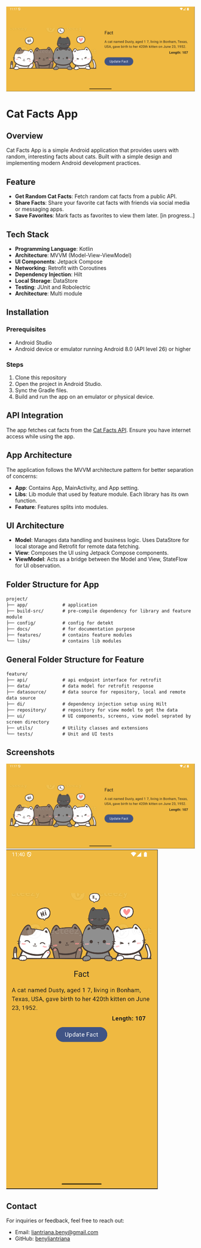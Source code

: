 ![Cat Facts App](docs/banner-landscape.png "Cat Facts App")

# Cat Facts App

## Overview
Cat Facts App is a simple Android application that provides users with random, interesting facts about cats. Built with a simple design and implementing modern Android development practices.

## Feature
- **Get Random Cat Facts**: Fetch random cat facts from a public API.
- **Share Facts**: Share your favorite cat facts with friends via social media or messaging apps.
- **Save Favorites**: Mark facts as favorites to view them later. [in progress..]

## Tech Stack
- **Programming Language**: Kotlin
- **Architecture**: MVVM (Model-View-ViewModel)
- **UI Components**: Jetpack Compose
- **Networking**: Retrofit with Coroutines
- **Dependency Injection**: Hilt
- **Local Storage**: DataStore
- **Testing**: JUnit and Robolectric
- **Architecture**: Multi module

## Installation
### Prerequisites
- Android Studio
- Android device or emulator running Android 8.0 (API level 26) or higher

### Steps
1. Clone this repository
2. Open the project in Android Studio.
3. Sync the Gradle files.
4. Build and run the app on an emulator or physical device.

## API Integration
The app fetches cat facts from the [Cat Facts API](https://catfact.ninja/). Ensure you have internet access while using the app.

## App Architecture
The application follows the MVVM architecture pattern for better separation of concerns:
- **App**: Contains App, MainActivity, and App setting.
- **Libs**: Lib module that used by feature module. Each library has its own function.
- **Feature**: Features splits into modules.

## UI Architecture
- **Model**: Manages data handling and business logic. Uses DataStore for local storage and Retrofit for remote data fetching.
- **View**: Composes the UI using Jetpack Compose components.
- **ViewModel**: Acts as a bridge between the Model and View, StateFlow for UI observation.

## Folder Structure for App
```
project/
├── app/             # application
├── build-src/       # pre-compile dependency for library and feature module
├── config/          # config for detekt
├── docs/            # for documentation purpose
├── features/        # contains feature modules
└── libs/            # contains lib modules
```

## General Folder Structure for Feature
```
feature/
├── api/             # api endpoint interface for retrofit
├── data/            # data model for retrofit response
├── datasource/      # data source for repository, local and remote data source
├── di/              # dependency injection setup using Hilt
├── repository/      # repository for view model to get the data
├── ui/              # UI components, screens, view model seprated by screen directory
├── utils/           # Utility classes and extensions
└── tests/           # Unit and UI tests
```

## Screenshots
![Cat Facts App](docs/banner-landscape.png "Cat Facts App")
![Cat Facts App](docs/banner-portrait.png "Cat Facts App")

## Contact
For inquiries or feedback, feel free to reach out:
- Email: liantriana.beny@gmail.com
- GitHub: [benyliantriana](https://github.com/benyliantriana)
